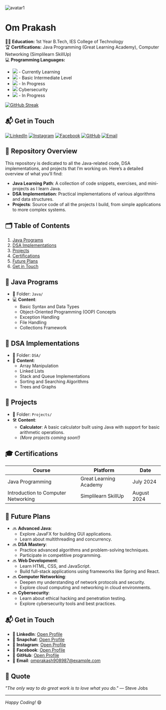 

  <!-- Personal Details -->
  <div>
    <img class="rounded-circle" alt="avatar1" src="https://i.postimg.cc/dtFJ0PBj/Whats-App-Image-2024-08-23-at-11-18-32-AM.jpg" />
    <h1>Om Prakash</h1> 
    <p>
      🧑‍🎓 <strong>Education:</strong> 1st Year B.Tech, IES College of Technology<br>
      🏆 <strong>Certifications:</strong> Java Programming (Great Learning Academy), Computer Networking (Simplilearn SkillUp)<br>
      💻 <strong>Programming Languages:</strong>
      <ul>
        <li><img src="https://img.shields.io/badge/Java-%23007396.svg?style=flat&logo=java&logoColor=white"> - Currently Learning</li>
        <li><img src="https://img.shields.io/badge/Python-%2314354C.svg?style=flat&logo=python&logoColor=white"> - Basic Intermediate Level</li>
        <li><img src="https://img.shields.io/badge/DSA-%2300599C.svg?style=flat&logo=java&logoColor=white"> - In Progress</li>
        <li><img src="https://img.shields.io/badge/Cyber%20Security-%23023e8a.svg?style=flat&logo=cybersecurity&logoColor=white"> Cybersecurity</li>
        <li><img src="https://img.shields.io/badge/Computer%20Networking-%230197e6.svg?style=flat&logo=networking&logoColor=white"> - In Progress</li>
      </ul>
    </p>
        
  [![GitHub Streak](https://streak-stats.demolab.com?user=omprakash84&theme=tokyonight-duo&hide_border=true&exclude_days=Sun)](https://git.io/streak-stats)
  ## 📬 Get in Touch

[![LinkedIn](https://img.shields.io/badge/LinkedIn-%230077B5.svg?style=flat&logo=linkedin&logoColor=white)](https://www.linkedin.com/in/om-prakash-56598521a/)
[![Instagram](https://img.shields.io/badge/Instagram-%23E4405F.svg?style=flat&logo=instagram&logoColor=white)](https://www.instagram.com/its_omprakash48/)
[![Facebook](https://img.shields.io/badge/Facebook-%231877F2.svg?style=flat&logo=facebook&logoColor=white)](https://www.facebook.com/itsomprakash84)
[![GitHub](https://img.shields.io/badge/GitHub-%2312100E.svg?style=flat&logo=github&logoColor=white)](https://github.com/omprakash84)
[![Email](https://img.shields.io/badge/Email-D14836?style=flat&logo=gmail&logoColor=white)](mailto:your-omprakash908987@example.com)


## 📂 Repository Overview
This repository is dedicated to all the Java-related code, DSA implementations, and projects that I’m working on. Here’s a detailed overview of what you’ll find:

- **Java Learning Path**: A collection of code snippets, exercises, and mini-projects as I learn Java.
- **DSA Implementation**: Practical implementations of various algorithms and data structures.
- **Projects**: Source code of all the projects I build, from simple applications to more complex systems.

## 🗂️ Table of Contents
1. [Java Programs](#java-programs)
2. [DSA Implementations](#dsa-implementations)
3. [Projects](#projects)
4. [Certifications](#certifications)
5. [Future Plans](#future-plans)
6. [Get in Touch](#get-in-touch)

## 🔧 Java Programs
- 📂 Folder: `Java/`
- 💻 **Content**: 
  - Basic Syntax and Data Types
  - Object-Oriented Programming (OOP) Concepts
  - Exception Handling
  - File Handling
  - Collections Framework

## 🔑 DSA Implementations
- 📂 Folder: `DSA/`
- 🧠 **Content**:
  - Array Manipulation
  - Linked Lists
  - Stack and Queue Implementations
  - Sorting and Searching Algorithms
  - Trees and Graphs

## 🌟 Projects
- 📂 Folder: `Projects/`
- 🛠️ **Content**:
  - **Calculator**: A basic calculator built using Java with support for basic arithmetic operations.
  - *(More projects coming soon!)*

## 🎓 Certifications
| **Course** | **Platform** | **Date** |
|------------|--------------|----------|
| Java Programming | Great Learning Academy | July 2024 |
| Introduction to Computer Networking | Simplilearn SkillUp | August 2024 |

## 📅 Future Plans
- 🔜 **Advanced Java**:
  - Explore JavaFX for building GUI applications.
  - Learn about multithreading and concurrency.
- 🔜 **DSA Mastery**:
  - Practice advanced algorithms and problem-solving techniques.
  - Participate in competitive programming.
- 🔜 **Web Development**:
  - Learn HTML, CSS, and JavaScript.
  - Build full-stack applications using frameworks like Spring and React.
- 🔜 **Computer Networking**:
  - Deepen my understanding of network protocols and security.
  - Explore cloud computing and networking in cloud environments.
- 🔜 **Cybersecurity**:
  - Learn about ethical hacking and penetration testing.
  - Explore cybersecurity tools and best practices.

## 📬 Get in Touch
- 💼 **LinkedIn**: [Open Profile](https://www.linkedin.com/in/om-prakash-56598521a/)
- 👻 **Snapchat**: [Open Profile](https://snapchat.com/its_omprakash48/)
- 📸 **Instagram**: [Open Profile](https://www.instagram.com/its_omprakash48/)
- 📘 **Facebook**: [Open Profile](https://www.facebook.com/itsomprakash84)
- 🐙 **GitHub**: [Open Profile ](https://github.com/omprakash84)
- 📧 **Email**: omprakash908987@example.com

## 💬 Quote
*"The only way to do great work is to love what you do."* — Steve Jobs

---

*Happy Coding!* 😄
